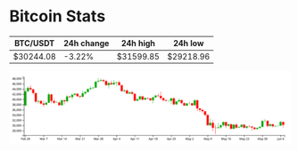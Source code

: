 # Bitcoin Stats

BTC/USDT|24h change|24h high|24h low|
|---|---|---|---|
|$30244.08|-3.22%|$31599.85|$29218.96|

<img src="./chart.svg">
